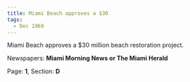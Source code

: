 ```yaml
---  
title: Miami Beach approves a $30  
tags:  
  - Dec 1969  
---  
```

  
Miami Beach approves a $30 million beach restoration project.  
  
Newspapers: **Miami Morning News or The Miami Herald**  
  
Page: **1**, Section: **D** 
